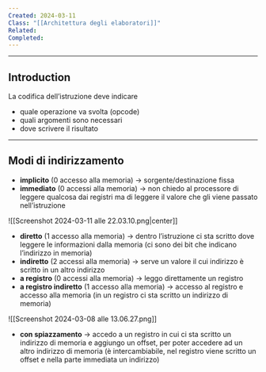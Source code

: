 ```yaml
---
Created: 2024-03-11
Class: "[[Architettura degli elaboratori]]"
Related: 
Completed:
---
```

---
## Introduction
La codifica dell’istruzione deve indicare
- quale operazione va svolta (opcode)
- quali argomenti sono necessari
- dove scrivere il risultato

---
## Modi di indirizzamento
- **implicito** (0 accesso alla memoria) → sorgente/destinazione fissa
- **immediato** (0 accessi alla memoria) → non chiedo al processore di leggere qualcosa dai registri ma di leggere il valore che gli viene passato nell’istruzione


![[Screenshot 2024-03-11 alle 22.03.10.png|center]]
- **diretto** (1 accesso alla memoria) → dentro l’istruzione ci sta scritto dove leggere le informazioni dalla memoria (ci sono dei bit che indicano l’indirizzo in memoria)
- **indiretto** (2 accessi alla memoria) → serve un valore il cui indirizzo è scritto in un altro indirizzo
- **a registro** (0 accessi alla memoria) → leggo direttamente un registro
- **a registro indiretto** (1 accesso alla memoria) → accesso al registro e accesso alla memoria (in un registro ci sta scritto un indirizzo di memoria)


![[Screenshot 2024-03-08 alle 13.06.27.png]]
- **con spiazzamento** → accedo a un registro in cui ci sta scritto un indirizzo di memoria e aggiungo un offset, per poter accedere ad un altro indirizzo di memoria (è intercambiabile, nel registro viene scritto un offset e nella parte immediata un indirizzo)